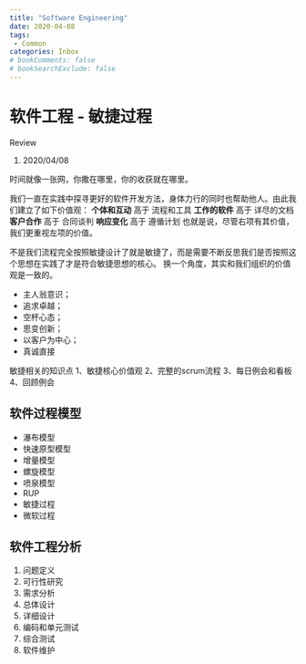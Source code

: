 ```yaml
---
title: "Software Engineering"
date: 2020-04-08
tags: 
 - Common
categories: Inbox
# bookComments: false
# bookSearchExclude: false
---
```


# 软件工程 - 敏捷过程

Review
1. 2020/04/08

时间就像一张网，你撒在哪里，你的收获就在哪里。

我们一直在实践中探寻更好的软件开发方法，身体力行的同时也帮助他人。由此我们建立了如下价值观：
**个体和互动** 高于 流程和工具
**工作的软件** 高于 详尽的文档
**客户合作** 高于 合同谈判
**响应变化** 高于 遵循计划
也就是说，尽管右项有其价值，我们更重视左项的价值。


不是我们流程完全按照敏捷设计了就是敏捷了，而是需要不断反思我们是否按照这个思想在实践了才是符合敏捷思想的核心。
换一个角度，其实和我们组织的价值观是一致的。

- 主人翁意识；
- 追求卓越；
- 空杯心态；
- 思变创新；
- 以客户为中心；
- 真诚直接


敏捷相关的知识点
1、敏捷核心价值观
2、完整的scrum流程
3、每日例会和看板
4、回顾例会


## 软件过程模型
- 瀑布模型
- 快速原型模型
- 增量模型
- 螺旋模型
- 喷泉模型
- RUP
- 敏捷过程
- 微软过程

## 软件工程分析
1. 问题定义
2. 可行性研究
3. 需求分析
4. 总体设计
5. 详细设计
6. 编码和单元测试
7. 综合测试
8. 软件维护
